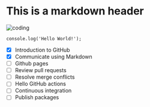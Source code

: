 # This is a markdown header
![coding](https://images.unsplash.com/photo-1461749280684-dccba630e2f6?ixlib=rb-1.2.1&ixid=MnwxMjA3fDB8MHxzZWFyY2h8MXx8Y29kaW5nfGVufDB8fDB8fA%3D%3D&auto=format&fit=crop&w=500&q=60)
```
console.log('Hello World!');
```
- [x] Introduction to GitHub
- [x] Communicate using Markdown
- [ ] Github pages
- [ ] Review pull requests
- [ ] Resolve merge conflicts
- [ ] Hello GitHub actions
- [ ] Continuous integration
- [ ] Publish packages
